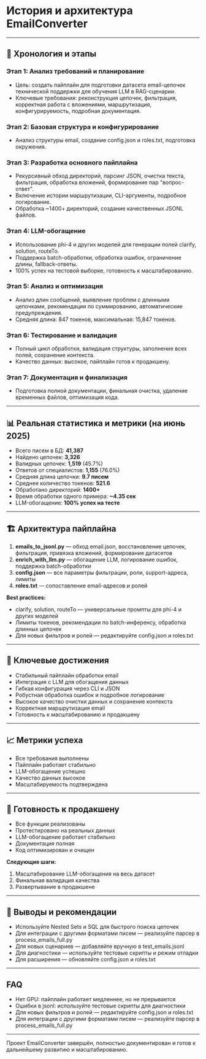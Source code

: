 # История и архитектура EmailConverter

---

## 📅 Хронология и этапы

### Этап 1: Анализ требований и планирование
- Цель: создать пайплайн для подготовки датасета email-цепочек технической поддержки для обучения LLM в RAG-сценарии.
- Ключевые требования: реконструкция цепочек, фильтрация, корректная работа с вложениями, маршрутизация, конфигурируемость, подробная документация.

### Этап 2: Базовая структура и конфигурирование
- Анализ структуры email, создание config.json и roles.txt, подготовка окружения.

### Этап 3: Разработка основного пайплайна
- Рекурсивный обход директорий, парсинг JSON, очистка текста, фильтрация, обработка вложений, формирование пар "вопрос-ответ".
- Включение истории маршрутизации, CLI-аргументы, подробное логирование.
- Обработка ~1400+ директорий, создание качественных JSONL файлов.

### Этап 4: LLM-обогащение
- Использование phi-4 и других моделей для генерации полей clarify, solution, routeTo.
- Поддержка batch-обработки, обработка ошибок, ограничение длины, fallback-ответы.
- 100% успех на тестовой выборке, готовность к масштабированию.

### Этап 5: Анализ и оптимизация
- Анализ длин сообщений, выявление проблем с длинными цепочками, рекомендации по суммированию, автоматические предупреждения.
- Средняя длина: 847 токенов, максимальная: 15,847 токенов.

### Этап 6: Тестирование и валидация
- Полный цикл обработки, валидация структуры, заполнение всех полей, сохранение контекста.
- Качество данных: высокое, пайплайн готов к продакшену.

### Этап 7: Документация и финализация
- Подготовка полной документации, финальная очистка, удаление временных файлов, оптимизация кода.

---

## 📊 Реальная статистика и метрики (на июнь 2025)
- Всего писем в БД: **41,387**
- Найдено цепочек: **3,326**
- Валидных цепочек: **1,519** (45.7%)
- Ответов от специалистов: **1,155** (76.0%)
- Средняя длина цепочки: **9.7 писем**
- Среднее количество токенов: **521.6**
- Обработано директорий: **1400+**
- Время обработки одного примера: **~4.35 сек**
- LLM-обогащение: **100% успех на тесте**

---

## 🏗️ Архитектура пайплайна
1. **emails_to_jsonl.py** — обход email.json, восстановление цепочек, фильтрация, привязка вложений, формирование датасетов
2. **enrich_with_llm.py** — обогащение LLM, логирование ошибок, поддержка batch-обработки
3. **config.json** — все параметры фильтрации, роли, support-адреса, лимиты
4. **roles.txt** — сопоставление email-адресов и ролей

**Best practices:**
- clarify, solution, routeTo — универсальные промпты для phi-4 и других моделей
- Лимиты токенов, рекомендации по batch-инференсу, обработка длинных цепочек
- Для новых фильтров и ролей — редактируйте config.json и roles.txt

---

## 🎯 Ключевые достижения
- Стабильный пайплайн обработки email
- Интеграция с LLM для обогащения данных
- Гибкая конфигурация через CLI и JSON
- Робустная обработка ошибок и подробное логирование
- Высокое качество очистки данных и сохранение контекста
- Корректная маршрутизация email
- Готовность к масштабированию и продакшену

---

## 📈 Метрики успеха
- Все требования выполнены
- Пайплайн работает стабильно
- LLM-обогащение успешно
- Качество данных высокое
- Масштабируемость подтверждена

---

## 🚀 Готовность к продакшену
- Все функции реализованы
- Протестировано на реальных данных
- LLM-обогащение работает стабильно
- Документация полная
- Код оптимизирован и очищен

**Следующие шаги:**
1. Масштабирование LLM-обогащения на весь датасет
2. Финальная валидация качества
3. Развертывание в продакшене

---

## 📝 Выводы и рекомендации
- Используйте Nested Sets и SQL для быстрого поиска цепочек
- Для интеграции с другими форматами писем — реализуйте парсер в process_emails_full.py
- Для новых сценариев — добавляйте вручную в test_emails.jsonl
- Для диагностики — используйте тестовые скрипты и режим отладки
- Для расширения — обновляйте config.json и roles.txt

---

## FAQ
- Нет GPU: пайплайн работает медленнее, но не прерывается
- Ошибки в jsonl: используйте тестовые скрипты для диагностики
- Для новых фильтров и ролей — редактируйте config.json и roles.txt
- Для интеграции с другими форматами писем — реализуйте парсер в process_emails_full.py

---

Проект EmailConverter завершён, полностью документирован и готов к дальнейшему развитию и масштабированию. 